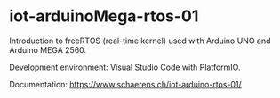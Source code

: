 # iot-arduinoMega-rtos-01
Introduction to freeRTOS (real-time kernel) used with Arduino UNO and Arduino MEGA 2560. 

Development environment: Visual Studio Code with PlatformIO.

Documentation: https://www.schaerens.ch/iot-arduino-rtos-01/
